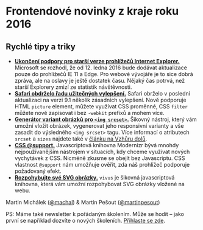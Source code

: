 # Frontendové novinky z kraje roku 2016

## Rychlé tipy a triky

- **[Ukončení podpory pro starší verze prohlížečů Internet Explorer.](https://www.microsoft.com/en-us/WindowsForBusiness/End-of-IE-support)** Microsoft se rozhodl, že od 12. ledna 2016 bude dodávat aktualizace pouze do prohlížečů IE 11 a Edge. Pro webové vývojáře je to sice dobrá zpráva, ale na oslavy je ještě dostatek času. Nějaký čas potrvá, než starší Explorery zmizí ze statistik návštěvnosti.
- **[Safari obdrželo řadu užitečných vylepšení.](https://developer.apple.com/library/prerelease/mac/releasenotes/General/WhatsNewInSafari/Articles/Safari_9_1.html)** Safari obrželo v poslední aktualizaci na verzi 9.1 několik zásadních vylepšení. Nově podporuje HTML `picture` element, můžete využívat CSS proměnné, CSS `filter` můžete nově zapisovat i bez `-webkit` prefixů a mohem více.
- **[Generátor variant obrázků pro `<img srcset>`.](http://www.responsivebreakpoints.com/)** Šikovný nástroj, který vám umožní vložit obrázek, vygenerovat jeho responsivní varianty a vše zasadit do výsledného `<img srcset>` tagu. Více informací o atributech `srcset` a `sizes` najdete také v [článku na Vzhůru dolů](http://www.vzhurudolu.cz/prirucka/srcset-sizes).
- **[CSS @support.](http://www.sitepoint.com/an-introduction-to-css-supports-rule-feature-queries/)** Javascriptová knihovna Modernizr bývá mnohdy nejpoužívanějším nástrojem v situacích, kdy chceme využívat nových vychytávek z CSS. Nicméně zkusme se obejít bez Javascriptu. CSS vlastnost `@support` nám umožňuje ověřit, zda náš prohlížeč podporuje požadovaný efekt.
- **[Rozpohybujte své SVG obrázky.](http://maxwellito.github.io/vivus/)** `vivus` je šikovná javascriptová knihovna, která vám umožní rozpohybovat SVG obrázky vložené na webu.



Martin Michálek ([@machal](http://www.twitter.com/machal)) & Martin Pešout ([@martinpesout](http://www.twitter.com/martinpesout))

PS: Máme také newsletter k pořádaným školením. Může se hodit – jako první se například dozvíte o nových školeních. [Přihlaste se zde](http://eepurl.com/SbG71).
